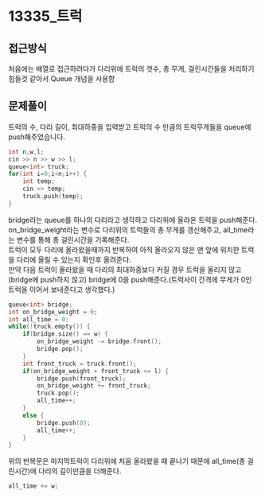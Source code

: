 # 13335_트럭

## 접근방식
처음에는 배열로 접근하려다가 다리위에 트럭의 갯수, 총 무게, 걸린시간들을 처리하기 힘들것 같아서 Queue 개념을 사용함

## 문제풀이
트럭의 수, 다리 길이, 최대하중을 입력받고 트럭의 수 만큼의 트럭무게들을 queue에 push해주었습니다.
``` C++
int n,w,l;
cin >> n >> w >> l;
queue<int> truck;
for(int i=0;i<n;i++) {
    int temp;
    cin >> temp;
    truck.push(temp);
}
```

bridge라는 queue를 하나의 다리라고 생각하고 다리위에 올라온 트럭을 push해준다.
on_bridge_weight라는 변수로 다리위의 트럭들의 총 무게를 갱신해주고, all_time라는 변수를 통해 총 걸린시간을 기록해준다.\
트럭이 모두 다리에 올라왔을때까지 반복하여 아직 올라오지 않은 맨 앞에 위치한 트럭을 다리에 올릴 수 있는지 확인후
올려준다.\
만약 다음 트럭이 올라왔을 때 다리의 최대하중보다 커질 경우 트럭을 올리지 않고(bridge에 push하지 않고)
bridge에 0을 push해준다.(트럭사이 간격에 무게가 0인 트럭을 이어서 보내준다고 생각했다.)
``` c++
queue<int> bridge;
int on_bridge_weight = 0;
int all_time = 0;
while(!truck.empty()) {
    if(bridge.size() == w) {
        on_bridge_weight -= bridge.front();
        bridge.pop();
    }
    int front_truck = truck.front();
    if(on_bridge_weight + front_truck <= l) {
        bridge.push(front_truck);
        on_bridge_weight += front_truck;
        truck.pop();
        all_time++;
    }
    else {
        bridge.push(0);
        all_time++;
    }   
}
```
위의 반복문은 마지막트럭이 다리위에 처음 올라왔을 때 끝나기 때문에
all_time(총 걸린시간)에 다리의 길이만큼을 더해준다.
``` c++
all_time += w;
```
